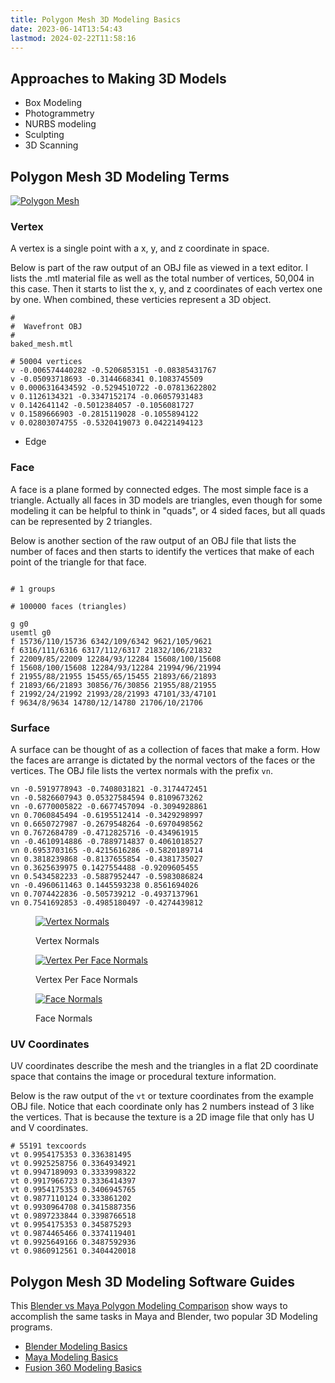 ```yaml
---
title: Polygon Mesh 3D Modeling Basics
date: 2023-06-14T13:54:43
lastmod: 2024-02-22T11:58:16
---
```


## Approaches to Making 3D Models

- Box Modeling
- Photogrammetry
- NURBS modeling
- Sculpting
- 3D Scanning

## Polygon Mesh 3D Modeling Terms

[![Polygon Mesh](./attachments/2024-02-21-polygon-mesh.png)](./attachments/2024-02-21-polygon-mesh.png)

### Vertex

A vertex is a single point with a x, y, and z coordinate in space.

Below is part of the raw output of an OBJ file as viewed in a text editor. I lists the .mtl material file as well as the total number of vertices, 50,004 in this case. Then it starts to list the x, y, and z coordinates of each vertex one by one. When combined, these verticies represent a 3D object.

```obj
#
#  Wavefront OBJ
#
baked_mesh.mtl

# 50004 vertices
v -0.006574440282 -0.5206853151 -0.08385431767
v -0.05093718693 -0.3144668341 0.1083745509
v 0.0006316434592 -0.5294510722 -0.07813622802
v 0.1126134321 -0.3347152174 -0.06057931483
v 0.142641142 -0.5012384057 -0.1056081727
v 0.1589666903 -0.2815119028 -0.1055894122
v 0.02803074755 -0.5320419073 0.04221494123
```

- Edge

### Face

A face is a plane formed by connected edges. The most simple face is a triangle. Actually all faces in 3D models are triangles, even though for some modeling it can be helpful to think in "quads", or 4 sided faces, but all quads can be represented by 2 triangles.

Below is another section of the raw output of an OBJ file that lists the number of faces and then starts to identify the vertices that make of each point of the triangle for that face.

```obj

# 1 groups

# 100000 faces (triangles)

g g0
usemtl g0
f 15736/110/15736 6342/109/6342 9621/105/9621
f 6316/111/6316 6317/112/6317 21832/106/21832
f 22009/85/22009 12284/93/12284 15608/100/15608
f 15608/100/15608 12284/93/12284 21994/96/21994
f 21955/88/21955 15455/65/15455 21893/66/21893
f 21893/66/21893 30856/76/30856 21955/88/21955
f 21992/24/21992 21993/28/21993 47101/33/47101
f 9634/8/9634 14780/12/14780 21706/10/21706

```

### Surface

A surface can be thought of as a collection of faces that make a form. How the faces are arrange is dictated by the normal vectors of the faces or the vertices. The OBJ file lists the vertex normals with the prefix `vn`.

```obj
vn -0.5919778943 -0.7408031821 -0.3174472451
vn -0.5826607943 0.05327584594 0.8109673262
vn -0.6770005822 -0.6677457094 -0.3094928861
vn 0.7060845494 -0.6195512414 -0.3429298997
vn 0.6650727987 -0.2679548264 -0.6970498562
vn 0.7672684789 -0.4712825716 -0.434961915
vn -0.4610914886 -0.7889714837 0.4061018527
vn 0.6953703165 -0.4215616286 -0.5820189714
vn 0.3818239868 -0.8137655854 -0.4381735027
vn 0.3625639975 0.1427554488 -0.9209605455
vn 0.5434582233 -0.5887952447 -0.5983086824
vn -0.4960611463 0.1445593238 0.8561694026
vn 0.7074422836 -0.505739212 -0.4937137961
vn 0.7541692853 -0.4985180497 -0.4274439812
```

<div class="gallery-grid">

<figure>

[![Vertex Normals](./attachments/2024-02-21-vertex-normals.jpg)](./attachments/2024-02-21-vertex-normals.jpg)

<figcaption>

Vertex Normals

</figcaption>
</figure>

<figure>

[![Vertex Per Face Normals](./attachments/2024-02-21-vertex-per-face-normals.jpg)](./attachments/2024-02-21-vertex-per-face-normals.jpg)

<figcaption>

Vertex Per Face Normals

</figcaption>
</figure>

<figure>

[![Face Normals](./attachments/2024-02-21-face-normals.jpg)](./attachments/2024-02-21-face-normals.jpg)

<figcaption>

Face Normals

</figcaption>
</figure>
</div>

### UV Coordinates

UV coordinates describe the mesh and the triangles in a flat 2D coordinate space that contains the image or procedural texture information.

Below is the raw output of the `vt` or texture coordinates from the example OBJ file. Notice that each coordinate only has 2 numbers instead of 3 like the vertices. That is because the texture is a 2D image file that only has U and V coordinates.

```obj
# 55191 texcoords
vt 0.9954175353 0.336381495
vt 0.9925258756 0.3364934921
vt 0.9947189093 0.3333998322
vt 0.9917966723 0.3336414397
vt 0.9954175353 0.3406945765
vt 0.9877110124 0.333861202
vt 0.9930964708 0.3415887356
vt 0.9897233844 0.3398766518
vt 0.9954175353 0.345875293
vt 0.9874465466 0.3374119401
vt 0.9925649166 0.3487592936
vt 0.9860912561 0.3404420018
```

## Polygon Mesh 3D Modeling Software Guides

This [Blender vs Maya Polygon Modeling Comparison](./blender-vs-maya.md) show ways to accomplish the same tasks in Maya and Blender, two popular 3D Modeling programs.

- [Blender Modeling Basics](./blender/3d-modeling-basics-blender.md)
- [Maya Modeling Basics](./maya/3d-modeling-basics-maya.md)
- [Fusion 360 Modeling Basics](./fusion-360/organic-forms-with-t-splines-fusion-360.md)
